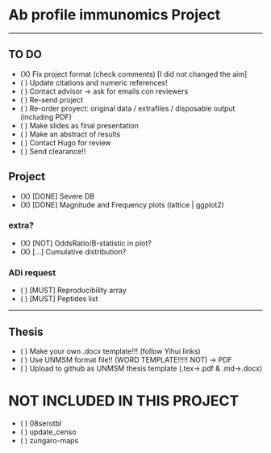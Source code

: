 # Ab profile immunomics Project

---

## TO DO

- (X) Fix project format (check comments) [I did not changed the aim]
- ( ) Update citations and numeric references!
- ( ) Contact advisor -> ask for emails con reviewers
- ( ) Re-send project
- ( ) Re-order proyect: original data / extrafiles / disposable output (including PDF)
- ( ) Make slides as final presentation
- ( ) Make an abstract of results
- ( ) Contact Hugo for review
- ( ) Send clearance!!

## Project

- (X) [DONE] Severe DB
- (X) [DONE] Magnitude and Frequency plots (lattice | ggplot2)

### extra?
- (X) [NOT] OddsRatio/B-statistic in plot?
- (X) [...] Cumulative distribution?

### ADi request

- ( ) [MUST] Reproducibility array
- ( ) [MUST] Peptides list

---

## Thesis

- ( ) Make your own .docx template!!! (follow Yihui links)
- ( ) Use UNMSM format file!! (WORD TEMPLATE!!!!! NOT) -> PDF
- ( ) Upload to github as UNMSM thesis template (.tex->.pdf & .md->.docx)

# NOT INCLUDED IN THIS PROJECT

- ( ) 08serotbl
- ( ) update_censo
- ( ) zungaro-maps

